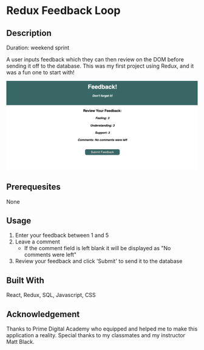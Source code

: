 # Redux Feedback Loop

## Description
Duration: weekend sprint

A user inputs feedback which they can then review on the DOM before sending it off to the database. This was my first project using Redux, and it was a fun one to start with! 

![](./public/images/screenshot.png)

## Prerequesites
None

## Usage
1. Enter your feedback between 1 and 5
2. Leave a comment
     - If the comment field is left blank it will be displayed as "No comments were left"
3. Review your feedback and click 'Submit' to send it to the database 

## Built With
React, Redux, SQL, Javascript, CSS

## Acknowledgement
Thanks to Prime Digital Academy who equipped and helped me to make this application a reality. Special thanks to my classmates and my instructor Matt Black.
